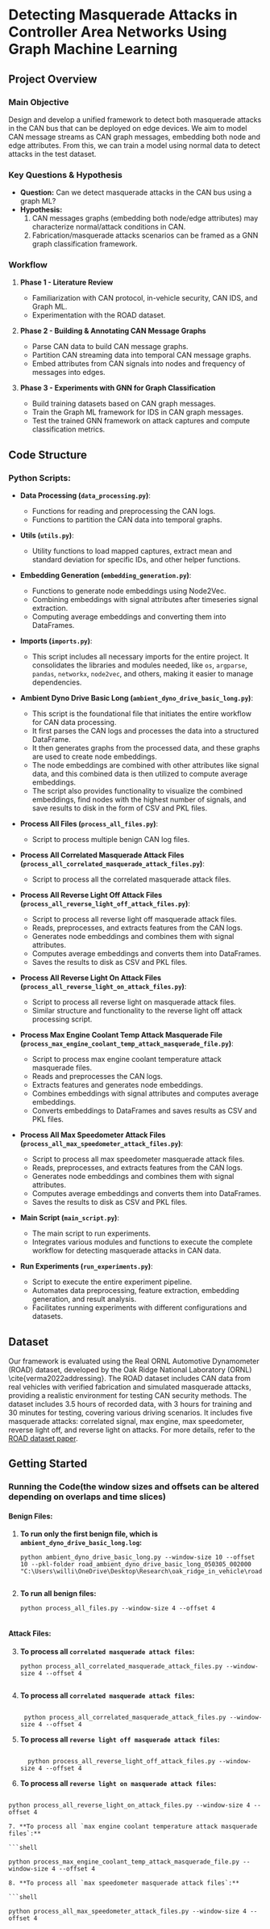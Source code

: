# Detecting Masquerade Attacks in Controller Area Networks Using Graph Machine Learning

## Project Overview

### Main Objective
Design and develop a unified framework to detect both masquerade attacks in the CAN bus that can be deployed on edge devices. We aim to model CAN message streams as CAN graph messages, embedding both node and edge attributes. From this, we can train a model using normal data to detect attacks in the test dataset.

### Key Questions & Hypothesis
- **Question:** Can we detect masquerade attacks in the CAN bus using a graph ML?
- **Hypothesis:** 
  1. CAN messages graphs (embedding both node/edge attributes) may characterize normal/attack conditions in CAN.
  2. Fabrication/masquerade attacks scenarios can be framed as a GNN graph classification framework.

### Workflow
1. **Phase 1 - Literature Review**
   - Familiarization with CAN protocol, in-vehicle security, CAN IDS, and Graph ML.
   - Experimentation with the ROAD dataset.

2. **Phase 2 - Building & Annotating CAN Message Graphs**
   - Parse CAN data to build CAN message graphs.
   - Partition CAN streaming data into temporal CAN message graphs.
   - Embed attributes from CAN signals into nodes and frequency of messages into edges.

3. **Phase 3 - Experiments with GNN for Graph Classification**
   - Build training datasets based on CAN graph messages.
   - Train the Graph ML framework for IDS in CAN graph messages.
   - Test the trained GNN framework on attack captures and compute classification metrics.

## Code Structure

### Python Scripts:
- **Data Processing (`data_processing.py`)**:
   - Functions for reading and preprocessing the CAN logs.
   - Functions to partition the CAN data into temporal graphs.

- **Utils (`utils.py`)**:
   - Utility functions to load mapped captures, extract mean and standard deviation for specific IDs, and other helper functions.

- **Embedding Generation (`embedding_generation.py`)**:
   - Functions to generate node embeddings using Node2Vec.
   - Combining embeddings with signal attributes after timeseries signal extraction.
   - Computing average embeddings and converting them into DataFrames.

- **Imports (`imports.py`)**:
   - This script includes all necessary imports for the entire project. It consolidates the libraries and modules needed, like `os`, `argparse`, `pandas`, `networkx`, `node2vec`, and others, making it easier to manage dependencies.

- **Ambient Dyno Drive Basic Long (`ambient_dyno_drive_basic_long.py`)**:
   - This script is the foundational file that initiates the entire workflow for CAN data processing. 
   - It first parses the CAN logs and processes the data into a structured DataFrame.
   - It then generates graphs from the processed data, and these graphs are used to create node embeddings.
   - The node embeddings are combined with other attributes like signal data, and this combined data is then utilized to compute average embeddings.
   - The script also provides functionality to visualize the combined embeddings, find nodes with the highest number of signals, and save results to disk in the form of CSV and PKL files.

- **Process All Files (`process_all_files.py`)**:
   - Script to process multiple benign CAN log files.

- **Process All Correlated Masquerade Attack Files (`process_all_correlated_masquerade_attack_files.py`)**:
   - Script to process all the correlated masquerade attack files.

- **Process All Reverse Light Off Attack Files (`process_all_reverse_light_off_attack_files.py`)**:
   - Script to process all reverse light off masquerade attack files.
   - Reads, preprocesses, and extracts features from the CAN logs.
   - Generates node embeddings and combines them with signal attributes.
   - Computes average embeddings and converts them into DataFrames.
   - Saves the results to disk as CSV and PKL files.

- **Process All Reverse Light On Attack Files (`process_all_reverse_light_on_attack_files.py`)**:
   - Script to process all reverse light on masquerade attack files.
   - Similar structure and functionality to the reverse light off attack processing script.

- **Process Max Engine Coolant Temp Attack Masquerade File (`process_max_engine_coolant_temp_attack_masquerade_file.py`)**:
   - Script to process max engine coolant temperature attack masquerade files.
   - Reads and preprocesses the CAN logs.
   - Extracts features and generates node embeddings.
   - Combines embeddings with signal attributes and computes average embeddings.
   - Converts embeddings to DataFrames and saves results as CSV and PKL files.

- **Process All Max Speedometer Attack Files (`process_all_max_speedometer_attack_files.py`)**:
   - Script to process all max speedometer masquerade attack files.
   - Reads, preprocesses, and extracts features from the CAN logs.
   - Generates node embeddings and combines them with signal attributes.
   - Computes average embeddings and converts them into DataFrames.
   - Saves the results to disk as CSV and PKL files.

- **Main Script (`main_script.py`)**:
   - The main script to run experiments.
   - Integrates various modules and functions to execute the complete workflow for detecting masquerade attacks in CAN data.

- **Run Experiments (`run_experiments.py`)**:
   - Script to execute the entire experiment pipeline.
   - Automates data preprocessing, feature extraction, embedding generation, and result analysis.
   - Facilitates running experiments with different configurations and datasets.

## Dataset
Our framework is evaluated using the Real ORNL Automotive Dynamometer (ROAD) dataset, developed by the Oak Ridge National Laboratory (ORNL) \cite{verma2022addressing}. The ROAD dataset includes CAN data from real vehicles with verified fabrication and simulated masquerade attacks, providing a realistic environment for testing CAN security methods. The dataset includes 3.5 hours of recorded data, with 3 hours for training and 30 minutes for testing, covering various driving scenarios. It includes five masquerade attacks: correlated signal, max engine, max speedometer, reverse light off, and reverse light on attacks. For more details, refer to the [ROAD dataset paper](https://doi.org/10.1371/journal.pone.0296879).



## Getting Started

### Running the Code(the window sizes and offsets can be altered depending on overlaps and time slices)
#### Benign Files:
1. **To run only the first benign file, which is `ambient_dyno_drive_basic_long.log`:**
   ```shell
   python ambient_dyno_drive_basic_long.py --window-size 10 --offset 10 --pkl-folder road_ambient_dyno_drive_basic_long_050305_002000 "C:\Users\willi\OneDrive\Desktop\Research\oak_ridge_in_vehicle\road\ambient\ambient_dyno_drive_basic_long.log"


2. **To run all benign files:**
   ```shell
   python process_all_files.py --window-size 4 --offset 4


  #### Attack Files:
3. **To process all `correlated masquerade attack files`:**
   ```shell
   python process_all_correlated_masquerade_attack_files.py --window-size 4 --offset 4


4. **To process all `correlated masquerade attack files`:**

   ```shell

    python process_all_correlated_masquerade_attack_files.py --window-size 4 --offset 4

5. **To process all `reverse light off masquerade attack files`:**

   ```shell

     python process_all_reverse_light_off_attack_files.py --window-size 4 --offset 4

 6. **To process all `reverse light on masquerade attack files`:**

   ```shell

   python process_all_reverse_light_on_attack_files.py --window-size 4 --offset 4

 7. **To process all `max engine coolant temperature attack masquerade files`:**

   ```shell

   python process_max_engine_coolant_temp_attack_masquerade_file.py --window-size 4 --offset 4

  8. **To process all `max speedometer masquerade attack files`:**

   ```shell

   python process_all_max_speedometer_attack_files.py --window-size 4 --offset 4

